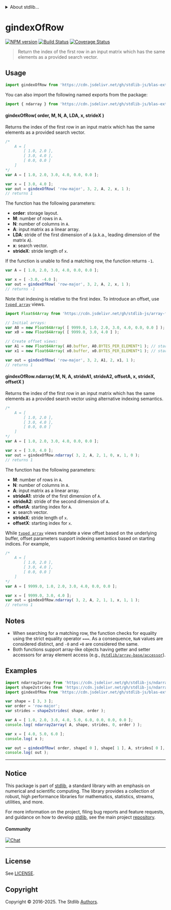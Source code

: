 <!--

@license Apache-2.0

Copyright (c) 2025 The Stdlib Authors.

Licensed under the Apache License, Version 2.0 (the "License");
you may not use this file except in compliance with the License.
You may obtain a copy of the License at

   http://www.apache.org/licenses/LICENSE-2.0

Unless required by applicable law or agreed to in writing, software
distributed under the License is distributed on an "AS IS" BASIS,
WITHOUT WARRANTIES OR CONDITIONS OF ANY KIND, either express or implied.
See the License for the specific language governing permissions and
limitations under the License.

-->


<details>
  <summary>
    About stdlib...
  </summary>
  <p>We believe in a future in which the web is a preferred environment for numerical computation. To help realize this future, we've built stdlib. stdlib is a standard library, with an emphasis on numerical and scientific computation, written in JavaScript (and C) for execution in browsers and in Node.js.</p>
  <p>The library is fully decomposable, being architected in such a way that you can swap out and mix and match APIs and functionality to cater to your exact preferences and use cases.</p>
  <p>When you use stdlib, you can be absolutely certain that you are using the most thorough, rigorous, well-written, studied, documented, tested, measured, and high-quality code out there.</p>
  <p>To join us in bringing numerical computing to the web, get started by checking us out on <a href="https://github.com/stdlib-js/stdlib">GitHub</a>, and please consider <a href="https://opencollective.com/stdlib">financially supporting stdlib</a>. We greatly appreciate your continued support!</p>
</details>

# gindexOfRow

[![NPM version][npm-image]][npm-url] [![Build Status][test-image]][test-url] [![Coverage Status][coverage-image]][coverage-url] <!-- [![dependencies][dependencies-image]][dependencies-url] -->

> Return the index of the first row in an input matrix which has the same elements as a provided search vector.



<section class="usage">

## Usage

```javascript
import gindexOfRow from 'https://cdn.jsdelivr.net/gh/stdlib-js/blas-ext-base-gindex-of-row@v0.0.0-deno/mod.js';
```

You can also import the following named exports from the package:

```javascript
import { ndarray } from 'https://cdn.jsdelivr.net/gh/stdlib-js/blas-ext-base-gindex-of-row@v0.0.0-deno/mod.js';
```

#### gindexOfRow( order, M, N, A, LDA, x, strideX )

Returns the index of the first row in an input matrix which has the same elements as a provided search vector.

```javascript
/*
    A = [
        [ 1.0, 2.0 ],
        [ 3.0, 4.0 ],
        [ 0.0, 0.0 ]
    ]
*/
var A = [ 1.0, 2.0, 3.0, 4.0, 0.0, 0.0 ];

var x = [ 3.0, 4.0 ];
var out = gindexOfRow( 'row-major', 3, 2, A, 2, x, 1 );
// returns 1
```

The function has the following parameters:

-   **order**: storage layout.
-   **M**: number of rows in `A`.
-   **N**: number of columns in `A`.
-   **A**: input matrix as a linear array.
-   **LDA**: stride of the first dimension of `A` (a.k.a., leading dimension of the matrix `A`).
-   **x**: search vector.
-   **strideX**: stride length of `x`.

If the function is unable to find a matching row, the function returns `-1`.

```javascript
var A = [ 1.0, 2.0, 3.0, 4.0, 0.0, 0.0 ];

var x = [ -3.0, -4.0 ];
var out = gindexOfRow( 'row-major', 3, 2, A, 2, x, 1 );
// returns -1
```

Note that indexing is relative to the first index. To introduce an offset, use [`typed array`][mdn-typed-array] views.

<!-- eslint-disable stdlib/capitalized-comments -->

```javascript
import Float64Array from 'https://cdn.jsdelivr.net/gh/stdlib-js/array-float64@deno/mod.js';

// Initial arrays:
var A0 = new Float64Array( [ 9999.0, 1.0, 2.0, 3.0, 4.0, 0.0, 0.0 ] );
var x0 = new Float64Array( [ 9999.0, 3.0, 4.0 ] );

// Create offset views:
var A1 = new Float64Array( A0.buffer, A0.BYTES_PER_ELEMENT*1 ); // start at 2nd element
var x1 = new Float64Array( x0.buffer, x0.BYTES_PER_ELEMENT*1 ); // start at 2nd element

var out = gindexOfRow( 'row-major', 3, 2, A1, 2, x1, 1 );
// returns 1
```

#### gindexOfRow.ndarray( M, N, A, strideA1, strideA2, offsetA, x, strideX, offsetX )

Returns the index of the first row in an input matrix which has the same elements as a provided search vector using alternative indexing semantics.

```javascript
/*
    A = [
        [ 1.0, 2.0 ],
        [ 3.0, 4.0 ],
        [ 0.0, 0.0 ]
    ]
*/
var A = [ 1.0, 2.0, 3.0, 4.0, 0.0, 0.0 ];

var x = [ 3.0, 4.0 ];
var out = gindexOfRow.ndarray( 3, 2, A, 2, 1, 0, x, 1, 0 );
// returns 1
```

The function has the following parameters:

-   **M**: number of rows in `A`.
-   **N**: number of columns in `A`.
-   **A**: input matrix as a linear array.
-   **strideA1**: stride of the first dimension of `A`.
-   **strideA2**: stride of the second dimension of `A`.
-   **offsetA**: starting index for `A`.
-   **x**: search vector.
-   **strideX**: stride length of `x`.
-   **offsetX**: starting index for `x`.

While [`typed array`][mdn-typed-array] views mandate a view offset based on the underlying buffer, offset parameters support indexing semantics based on starting indices. For example,

```javascript
/*
    A = [
        [ 1.0, 2.0 ],
        [ 3.0, 4.0 ],
        [ 0.0, 0.0 ]
    ]
*/
var A = [ 9999.0, 1.0, 2.0, 3.0, 4.0, 0.0, 0.0 ];

var x = [ 9999.0, 3.0, 4.0 ];
var out = gindexOfRow.ndarray( 3, 2, A, 2, 1, 1, x, 1, 1 );
// returns 1
```

</section>

<!-- /.usage -->

<section class="notes">

## Notes

-   When searching for a matching row, the function checks for equality using the strict equality operator `===`. As a consequence, `NaN` values are considered distinct, and `-0` and `+0` are considered the same.
-   Both functions support array-like objects having getter and setter accessors for array element access (e.g., [`@stdlib/array-base/accessor`][@stdlib/array/base/accessor]).

</section>

<!-- /.notes -->

<section class="examples">

## Examples

<!-- eslint-disable max-len -->

<!-- eslint no-undef: "error" -->

```javascript
import ndarray2array from 'https://cdn.jsdelivr.net/gh/stdlib-js/ndarray-base-to-array@deno/mod.js';
import shape2strides from 'https://cdn.jsdelivr.net/gh/stdlib-js/ndarray-base-shape2strides@deno/mod.js';
import gindexOfRow from 'https://cdn.jsdelivr.net/gh/stdlib-js/blas-ext-base-gindex-of-row@v0.0.0-deno/mod.js';

var shape = [ 3, 3 ];
var order = 'row-major';
var strides = shape2strides( shape, order );

var A = [ 1.0, 2.0, 3.0, 4.0, 5.0, 6.0, 0.0, 0.0, 0.0 ];
console.log( ndarray2array( A, shape, strides, 0, order ) );

var x = [ 4.0, 5.0, 6.0 ];
console.log( x );

var out = gindexOfRow( order, shape[ 0 ], shape[ 1 ], A, strides[ 0 ], x, 1, 0 );
console.log( out );
```

</section>

<!-- /.examples -->

<!-- Section for related `stdlib` packages. Do not manually edit this section, as it is automatically populated. -->

<section class="related">

</section>

<!-- /.related -->

<!-- Section for all links. Make sure to keep an empty line after the `section` element and another before the `/section` close. -->


<section class="main-repo" >

* * *

## Notice

This package is part of [stdlib][stdlib], a standard library with an emphasis on numerical and scientific computing. The library provides a collection of robust, high performance libraries for mathematics, statistics, streams, utilities, and more.

For more information on the project, filing bug reports and feature requests, and guidance on how to develop [stdlib][stdlib], see the main project [repository][stdlib].

#### Community

[![Chat][chat-image]][chat-url]

---

## License

See [LICENSE][stdlib-license].


## Copyright

Copyright &copy; 2016-2025. The Stdlib [Authors][stdlib-authors].

</section>

<!-- /.stdlib -->

<!-- Section for all links. Make sure to keep an empty line after the `section` element and another before the `/section` close. -->

<section class="links">

[npm-image]: http://img.shields.io/npm/v/@stdlib/blas-ext-base-gindex-of-row.svg
[npm-url]: https://npmjs.org/package/@stdlib/blas-ext-base-gindex-of-row

[test-image]: https://github.com/stdlib-js/blas-ext-base-gindex-of-row/actions/workflows/test.yml/badge.svg?branch=main
[test-url]: https://github.com/stdlib-js/blas-ext-base-gindex-of-row/actions/workflows/test.yml?query=branch:main

[coverage-image]: https://img.shields.io/codecov/c/github/stdlib-js/blas-ext-base-gindex-of-row/main.svg
[coverage-url]: https://codecov.io/github/stdlib-js/blas-ext-base-gindex-of-row?branch=main

<!--

[dependencies-image]: https://img.shields.io/david/stdlib-js/blas-ext-base-gindex-of-row.svg
[dependencies-url]: https://david-dm.org/stdlib-js/blas-ext-base-gindex-of-row/main

-->

[chat-image]: https://img.shields.io/gitter/room/stdlib-js/stdlib.svg
[chat-url]: https://app.gitter.im/#/room/#stdlib-js_stdlib:gitter.im

[stdlib]: https://github.com/stdlib-js/stdlib

[stdlib-authors]: https://github.com/stdlib-js/stdlib/graphs/contributors

[umd]: https://github.com/umdjs/umd
[es-module]: https://developer.mozilla.org/en-US/docs/Web/JavaScript/Guide/Modules

[deno-url]: https://github.com/stdlib-js/blas-ext-base-gindex-of-row/tree/deno
[deno-readme]: https://github.com/stdlib-js/blas-ext-base-gindex-of-row/blob/deno/README.md
[umd-url]: https://github.com/stdlib-js/blas-ext-base-gindex-of-row/tree/umd
[umd-readme]: https://github.com/stdlib-js/blas-ext-base-gindex-of-row/blob/umd/README.md
[esm-url]: https://github.com/stdlib-js/blas-ext-base-gindex-of-row/tree/esm
[esm-readme]: https://github.com/stdlib-js/blas-ext-base-gindex-of-row/blob/esm/README.md
[branches-url]: https://github.com/stdlib-js/blas-ext-base-gindex-of-row/blob/main/branches.md

[stdlib-license]: https://raw.githubusercontent.com/stdlib-js/blas-ext-base-gindex-of-row/main/LICENSE

[mdn-typed-array]: https://developer.mozilla.org/en-US/docs/Web/JavaScript/Reference/Global_Objects/TypedArray

[@stdlib/array/base/accessor]: https://github.com/stdlib-js/array-base-accessor/tree/deno

</section>

<!-- /.links -->
